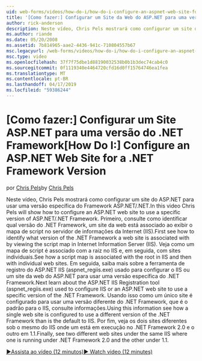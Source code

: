 ```yaml
---
uid: web-forms/videos/how-do-i/how-do-i-configure-an-aspnet-web-site-for-a-net-framework-version
title: '[Como fazer:] Configurar um Site da Web do ASP.NET para uma versão do .NET Framework | Microsoft Docs'
author: rick-anderson
description: Neste vídeo, Chris Pels mostrará como configurar um site do ASP.NET para usar uma versão específica do Framework ASP.NET/.NET. Primeiro, consulte como identificar quais v...
ms.author: riande
ms.date: 05/20/2008
ms.assetid: 7b814965-aae2-4436-941c-710804557b67
msc.legacyurl: /web-forms/videos/how-do-i/how-do-i-configure-an-aspnet-web-site-for-a-net-framework-version
msc.type: video
ms.openlocfilehash: 37f7f75dbe1d88190032538b0b1b3dec74cab4c0
ms.sourcegitcommit: 0f1119340e4464720cfd16d0ff15764746ea1fea
ms.translationtype: MT
ms.contentlocale: pt-BR
ms.lasthandoff: 04/17/2019
ms.locfileid: "59386244"
---
```

# <a name="how-do-i-configure-an-aspnet-web-site-for-a-net-framework-version"></a><span data-ttu-id="5d9a1-104">[Como fazer:] Configurar um Site ASP.NET para uma versão do .NET Framework</span><span class="sxs-lookup"><span data-stu-id="5d9a1-104">[How Do I:] Configure an ASP.NET Web Site for a .NET Framework Version</span></span>

<span data-ttu-id="5d9a1-105">por [Chris Pels](https://twitter.com/chrispels)</span><span class="sxs-lookup"><span data-stu-id="5d9a1-105">by [Chris Pels](https://twitter.com/chrispels)</span></span>

<span data-ttu-id="5d9a1-106">Neste vídeo, Chris Pels mostrará como configurar um site do ASP.NET para usar uma versão específica do Framework ASP.NET/.NET.</span><span class="sxs-lookup"><span data-stu-id="5d9a1-106">In this video Chris Pels will show how to configure an ASP.NET web site to use a specific version of ASP.NET/.NET Framework.</span></span> <span data-ttu-id="5d9a1-107">Primeiro, consulte como identificar qual versão do .NET Framework, um site da web está associado ao exibir o mapa de script no servidor de informações da Internet (IIS).</span><span class="sxs-lookup"><span data-stu-id="5d9a1-107">First see how to identify what version of the .NET Framework a web site is associated with by viewing the script map in Internet Information Server (IIS).</span></span> <span data-ttu-id="5d9a1-108">Veja como um mapa de script é associado com a raiz no IIS e, em seguida, com sites individuais.</span><span class="sxs-lookup"><span data-stu-id="5d9a1-108">See how a script map is associated with the root in IIS and then with individual web sites.</span></span> <span data-ttu-id="5d9a1-109">Em seguida, saiba mais sobre a ferramenta de registro do ASP.NET IIS (aspnet\_regiis.exe) usado para configurar o IIS ou um site da web do ASP.NET para usar uma versão específica do .NET Framework.</span><span class="sxs-lookup"><span data-stu-id="5d9a1-109">Next learn about the ASP.NET IIS Registration tool (aspnet\_regiis.exe) used to configure IIS or an ASP.NET web site to use a specific version of the .NET Framework.</span></span> <span data-ttu-id="5d9a1-110">Usando isso como um único site é configurado para usar uma versão diferente do .NET Framework, que é o padrão para o IIS, consulte informações.</span><span class="sxs-lookup"><span data-stu-id="5d9a1-110">Using this information see how a single web site is configured to use a different version of the .NET Framework than is the default to IIS.</span></span> <span data-ttu-id="5d9a1-111">Por fim, veja os dois sites diferentes sob o mesmo do IIS onde um está em execução no .NET Framework 2.0 e o outro em 1.1.</span><span class="sxs-lookup"><span data-stu-id="5d9a1-111">Finally, see two different web sites under the same IIS where one is running under .NET Framework 2.0 and the other under 1.1.</span></span>

[<span data-ttu-id="5d9a1-112">&#9654;Assista ao vídeo (12 minutos)</span><span class="sxs-lookup"><span data-stu-id="5d9a1-112">&#9654; Watch video (12 minutes)</span></span>](https://channel9.msdn.com/Blogs/ASP-NET-Site-Videos/how-do-i-configure-an-aspnet-web-site-for-a-net-framework-version)

